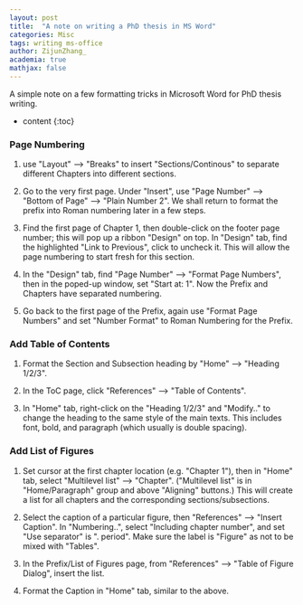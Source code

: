 ```yaml
---
layout: post
title:  "A note on writing a PhD thesis in MS Word"
categories: Misc
tags: writing ms-office
author: ZijunZhang_
academia: true
mathjax: false
---
```


A simple note on a few formatting tricks in Microsoft Word 
for PhD thesis writing.




* content
{:toc}

### Page Numbering

1. use "Layout" --> "Breaks" to insert "Sections/Continous" to separate different Chapters 
into different sections.

2. Go to the very first page. Under "Insert", use "Page Number" --> "Bottom of Page" --> 
"Plain Number 2". We shall return to format the prefix into Roman numbering later in a few
steps.

3. Find the first page of Chapter 1, then double-click on the footer page number; this will 
pop up a ribbon "Design" on top. In "Design" tab, find the highlighted "Link to Previous", 
click to uncheck it. This will allow the page numbering to start fresh for this section.

4. In the "Design" tab, find "Page Number" --> "Format Page Numbers", then in the poped-up window,
set "Start at: 1". Now the Prefix and Chapters have separated numbering.

5. Go back to the first page of the Prefix, again use "Format Page Numbers" and set "Number Format"
to Roman Numbering for the Prefix.


### Add Table of Contents

1. Format the Section and Subsection heading by "Home" --> "Heading 1/2/3".

2. In the ToC page, click "References" --> "Table of Contents".

3. In "Home" tab, right-click on the "Heading 1/2/3" and "Modify.." to change the heading
to the same style of the main texts. This includes font, bold, and paragraph (which usually
is double spacing).

### Add List of Figures

1. Set cursor at the first
chapter location (e.g. "Chapter 1"), then in "Home" tab, select "Multilevel list" --> "Chapter".
("Multilevel list" is in "Home/Paragraph" group and above "Aligning" buttons.)
This will create a list for all chapters and the corresponding sections/subsections. 


2. Select the caption of a particular figure, then "References" --> "Insert Caption".
In "Numbering..", select "Including chapter number", and set "Use separator" is ". period". 
Make sure the label is "Figure" as not to be mixed with "Tables".

3. In the Prefix/List of Figures page, from "References" --> "Table of Figure Dialog", insert
the list.

4. Format the Caption in "Home" tab, similar to the above.


